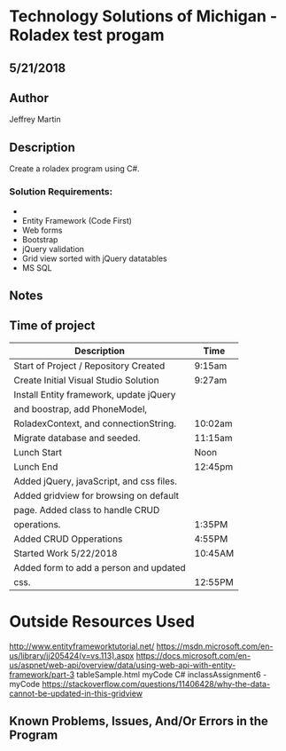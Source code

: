 # Technology Solutions of Michigan - Roladex test progam

## 5/21/2018 

## Author
Jeffrey Martin

## Description
Create a roladex program using C#. 

### Solution Requirements:

*
* Entity Framework (Code First)
* Web forms
* Bootstrap
* jQuery validation
* Grid view sorted with jQuery datatables
* MS SQL

## Notes


## Time of project
| Description                             | Time   |
|-----------------------------------------|--------|
| Start of Project / Repository Created   | 9:15am |
| Create Initial Visual Studio Solution   | 9:27am |
| Install Entity framework, update jQuery |        |
|   and boostrap, add PhoneModel,         |        |
|   RoladexContext, and connectionString. | 10:02am|
| Migrate database and seeded.            | 11:15am|
| Lunch Start				  | Noon   |
| Lunch End				  | 12:45pm|
| Added jQuery, javaScript, and css files.| 	   |
|   Added gridview for browsing on default|        |
|   page. Added class to handle CRUD      |        |
|   operations.				  | 1:35PM |
| Added CRUD Opperations		  | 4:55PM |
| Started Work 5/22/2018		  |10:45AM |
| Added form to add a person and updated  |        |
|  css.					  |12:55PM |


# Outside Resources Used
http://www.entityframeworktutorial.net/
https://msdn.microsoft.com/en-us/library/jj205424(v=vs.113).aspx
https://docs.microsoft.com/en-us/aspnet/web-api/overview/data/using-web-api-with-entity-framework/part-3
tableSample.html myCode
C# inclassAssignment6 - myCode
https://stackoverflow.com/questions/11406428/why-the-data-cannot-be-updated-in-this-gridview

## Known Problems, Issues, And/Or Errors in the Program
